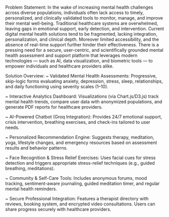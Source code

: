 Problem Statement:
In the wake of increasing mental health challenges across diverse populations, individuals often lack access to timely, personalized, and clinically validated tools to monitor, manage, and improve their mental well-being. Traditional healthcare systems are overwhelmed, leaving gaps in emotional support, early detection, and intervention.
Current digital mental health solutions tend to be fragmented, lacking integration, personalization, and clinical depth. Moreover limited accessibility, and the absence of real-time support further hinder their effectiveness.
There is a pressing need for a secure, user-centric, and scientifically grounded mental health assessment and support platform that leverages modern technologies — such as AI, data visualization, and biometric tools — to empower individuals and healthcare providers alike.

Solution Overview:
~ Validated Mental Health Assessments: 
Progressive, skip-logic forms evaluating anxiety, depression, stress, sleep, relationships, and daily functioning using severity scales (1–10).

~ Interactive Analytics Dashboard: 
Visualizations (via Chart.js/D3.js) track mental health trends, compare user data with anonymized populations, and generate PDF reports for healthcare providers.

~ AI-Powered Chatbot (Groq Integration):
Provides 24/7 emotional support, crisis intervention, breathing exercises, and check-ins tailored to user needs.

~ Personalized Recommendation Engine:
Suggests therapy, meditation, yoga, lifestyle changes, and emergency resources based on assessment results and behavior patterns.

~ Face Recognition & Stress Relief Exercises: 
Uses facial cues for stress detection and triggers appropriate stress-relief techniques (e.g., guided breathing, meditations).

~ Community & Self-Care Tools: 
Includes anonymous forums, mood tracking, sentiment-aware journaling, guided meditation timer, and regular mental health reminders.

~ Secure Professional Integration:
Features a therapist directory with reviews, booking system, and encrypted video consultations. Users can share progress securely with healthcare providers.

